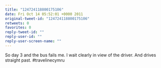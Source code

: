 ```yaml
---
title: "124724118800175106"
date: Fri Oct 14 05:52:01 +0000 2011
original-tweet-id: "124724118800175106"
retweets: 0
favorites: 0
reply-tweet-id: ""
reply-user-id: ""
reply-user-screen-name: ""
---
```

So day 3 and the bus fails me. I wait clearly in view of the driver. And drives straight past. #travelinecymru
